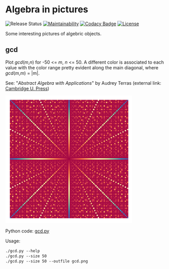 # Algebra in pictures

![Release Status](https://img.shields.io/badge/status-in--progress-green.svg)
[![Maintainability](https://api.codeclimate.com/v1/badges/ef9834aff8e762b4ae01/maintainability)](https://codeclimate.com/github/madrisan/algebra-in-pictures/maintainability)
[![Codacy Badge](https://api.codacy.com/project/badge/Grade/a09af71ad7a547f98d2d178daa410262)](https://www.codacy.com/app/madrisan/algebra-in-pictures?utm_source=github.com&amp;utm_medium=referral&amp;utm_content=madrisan/algebra-in-pictures&amp;utm_campaign=Badge_Grade)
[![License](https://img.shields.io/badge/License-Apache--2.0-blue.svg)](https://spdx.org/licenses/Apache-2.0.html)

Some interesting pictures of algebric objects.

## gcd

Plot *gcd*(*m*,*n*) for -50 <= *m*, *n* <= 50.
A different color is associated to each value with the color range pretty evident along the main diagonal,
where *gcd*(*m*,*m*) = |m|.

See: "*Abstract Algebra with Applications*" by Audrey Terras (external link: [Cambridge U. Press][aawa])

![alt tag][gcd-plot]

Python code: [gcd.py][gcd-code]

Usage:

    ./gcd.py --help
    ./gcd.py --size 50
    ./gcd.py --size 50 --outfile gcd.png

[aawa]: https://www.cambridge.org/core/books/abstract-algebra-with-applications/725D4A0DDED4E62472C870D0C53F134C
[gcd-code]: https://github.com/madrisan/algebra-in-pictures/blob/master/gcd.py "python source gcd"
[gcd-plot]: https://github.com/madrisan/algebra-in-pictures/blob/master/images/gcd.png "gcd plot"
